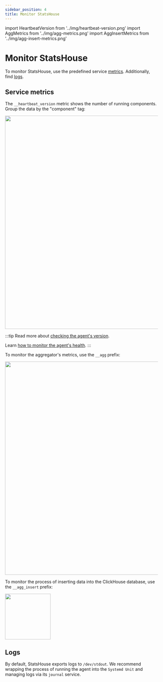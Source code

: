 ```yaml
---
sidebar_position: 4
title: Monitor StatsHouse
---
```


import HeartbeatVersion from '../img/heartbeat-version.png'
import AggMetrics from '../img/agg-metrics.png'
import AggInsertMetrics from '../img/agg-insert-metrics.png'

# Monitor StatsHouse

To monitor StatsHouse, use the predefined service [metrics](#service-metrics). Additionally, find [logs](#logs).

## Service metrics

The `__heartbeat_version` metric shows the number of running components. Group the data by the "component" tag:

<img src={HeartbeatVersion} width="700"/>

:::tip
Read more about [checking the agent's version](maintain-upgrade.md).

Learn [how to monitor the agent's health](install.md#how-to-monitor-the-agents-health).
:::

To monitor the aggregator's metrics, use the `__agg` prefix:

<img src={AggMetrics} width="700"/>

To monitor the process of inserting data into the ClickHouse database, use the `__agg_insert` prefix:

<img src={AggInsertMetrics} width="150"/>

## Logs

By default, StatsHouse exports logs to `/dev/stdout`.
We recommend wrapping the process of running the agent into the `Systemd Unit` and managing logs via its `journal`
service.
